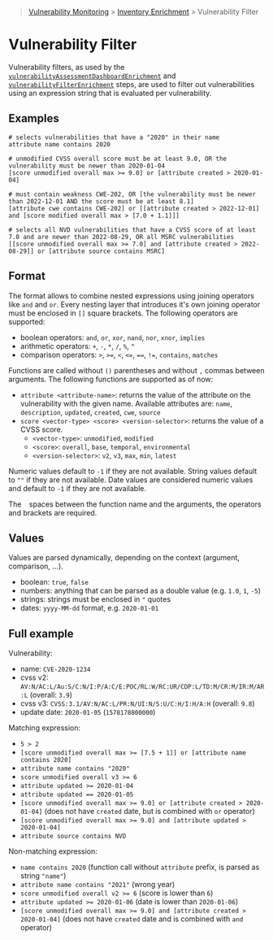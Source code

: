 > [Vulnerability Monitoring](../inventory-enrichment-overview.md) > [Inventory Enrichment](inventory-enrichment.md) >
> Vulnerability Filter

# Vulnerability Filter

Vulnerability filters, as used by the
[`vulnerabilityAssessmentDashboardEnrichment`](steps.md#vulnerability-assessment-dashboard-vad) and
[`vulnerabilityFilterEnrichment`](steps.md#vulnerability-filter) steps, are used to filter out vulnerabilities using an
expression string that is evaluated per vulnerability.

## Examples

```
# selects vulnerabilities that have a "2020" in their name
attribute name contains 2020

# unmodified CVSS overall score must be at least 9.0, OR the vulnerability must be newer than 2020-01-04
[score unmodified overall max >= 9.0] or [attribute created > 2020-01-04]

# must contain weakness CWE-202, OR [the vulnerability must be newer than 2022-12-01 AND the score must be at least 8.1]
[attribute cwe contains CWE-202] or [[attribute created > 2022-12-01] and [score modified overall max > [7.0 + 1.1]]]

# selects all NVD vulnerabilities that have a CVSS score of at least 7.0 and are newer than 2022-08-29, OR all MSRC vulnerabilities
[[score unmodified overall max >= 7.0] and [attribute created > 2022-08-29]] or [attribute source contains MSRC]
```

## Format

The format allows to combine nested expressions using joining operators like `and` and `or`. Every nesting layer that
introduces it's own joining operator must be enclosed in `[]` square brackets. The following operators are supported:

- boolean operators: `and`, `or`, `xor`, `nand`, `nor`, `xnor`, `implies`
- arithmetic operators: `+`, `-`, `*`, `/`, `%`, `^`
- comparison operators: `>`, `>=`, `<`, `<=`, `==`, `!=`, `contains`, `matches`

Functions are called without `()` parentheses and without `,` commas between arguments. The following functions are
supported as of now:

- `attribute <attribute-name>`: returns the value of the attribute on the vulnerability with the given name. Available
  attributes are: `name`, `description`, `updated`, `created`, `cwe`, `source`
- `score <vector-type> <score> <version-selector>`: returns the value of a CVSS score.
    - `<vector-type>`: `unmodified`, `modified`
    - `<score>`: `overall`, `base`, `temporal`, `environmental`
    - `<version-selector>`: `v2`, `v3`, `max`, `min`, `latest`

Numeric values default to `-1` if they are not available. String values default to `""` if they are not available. Date
values are considered numeric values and default to `-1` if they are not available.

The ` ` spaces between the function name and the arguments, the operators and brackets are required.

## Values

Values are parsed dynamically, depending on the context (argument, comparison, ...).

- boolean: `true`, `false`
- numbers: anything that can be parsed as a double value (e.g. `1.0`, `1`, `-5`)
- strings: strings must be enclosed in `"` quotes
- dates: `yyyy-MM-dd` format, e.g. `2020-01-01`

## Full example

Vulnerability:

- name: `CVE-2020-1234`
- cvss v2: `AV:N/AC:L/Au:S/C:N/I:P/A:C/E:POC/RL:W/RC:UR/CDP:L/TD:M/CR:M/IR:M/AR:L` (overall: `3.9`)
- cvss v3: `CVSS:3.1/AV:N/AC:L/PR:N/UI:N/S:U/C:H/I:H/A:H` (overall: `9.8`)
- update date: `2020-01-05` (`1578178800000`)

Matching expression:

- `5 > 2`
- `[score unmodified overall max >= [7.5 + 1]] or [attribute name contains 2020]`
- `attribute name contains "2020"`
- `score unmodified overall v3 >= 6`
- `attribute updated >= 2020-01-04`
- `attribute updated == 2020-01-05`
- `[score unmodified overall max >= 9.0] or [attribute created > 2020-01-04]` (does not have `created` date, but is
  combined with `or` operator)
- `[score unmodified overall max >= 9.0] and [attribute updated > 2020-01-04]`
- `attribute source contains NVD`

Non-matching expression:

- `name contains 2020` (function call without `attribute` prefix, is parsed as string `"name"`)
- `attribute name contains "2021"` (wrong year)
- `score unmodified overall v2 >= 6` (score is lower than `6`)
- `attribute updated >= 2020-01-06` (date is lower than `2020-01-06`)
- `[score unmodified overall max >= 9.0] and [attribute created > 2020-01-04]` (does not have `created` date and is
  combined with `and` operator)
